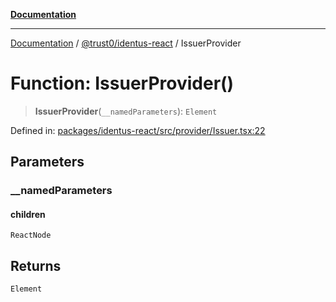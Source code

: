 [**Documentation**](../../../README.md)

***

[Documentation](../../../README.md) / [@trust0/identus-react](../README.md) / IssuerProvider

# Function: IssuerProvider()

> **IssuerProvider**(`__namedParameters`): `Element`

Defined in: [packages/identus-react/src/provider/Issuer.tsx:22](https://github.com/trust0-project/identus/blob/26b353632ec271e37fa49a61900b48aa033616b0/packages/identus-react/src/provider/Issuer.tsx#L22)

## Parameters

### \_\_namedParameters

#### children

`ReactNode`

## Returns

`Element`
